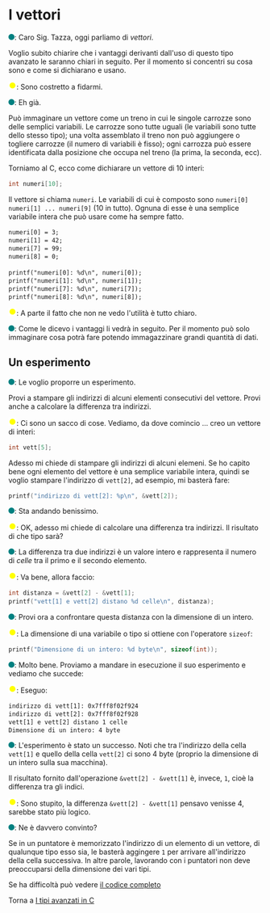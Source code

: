 # I vettori

![](../../images/people/tess.png): Caro Sig. Tazza, oggi parliamo di *vettori*.

Voglio subito chiarire che i vantaggi derivanti dall'uso di questo tipo
avanzato le saranno chiari in seguito. Per il momento si concentri su cosa
sono e come si dichiarano e usano.

![](../../images/people/tazza.png): Sono costretto a fidarmi.

![](../../images/people/tess.png): Eh già.

Può immaginare un vettore come un treno in cui le singole carrozze sono
delle semplici variabili. Le carrozze sono tutte uguali (le variabili sono
tutte dello stesso tipo); una volta assemblato il treno non può aggiungere
o togliere carrozze (il numero di variabili è fisso); ogni carrozza
può essere identificata dalla posizione che occupa nel treno (la prima,
la seconda, ecc).

Torniamo al C, ecco come dichiarare un vettore di 10 interi:

```c
int numeri[10];
```

Il vettore si chiama `numeri`. Le variabili di cui è
composto sono `numeri[0] numeri[1] ... numeri[9]` (10 in tutto).
Ognuna di esse è una semplice variabile intera che può usare come ha sempre fatto.

```
numeri[0] = 3;
numeri[1] = 42;
numeri[7] = 99;
numeri[8] = 0;

printf("numeri[0]: %d\n", numeri[0]);
printf("numeri[1]: %d\n", numeri[1]);
printf("numeri[7]: %d\n", numeri[7]);
printf("numeri[8]: %d\n", numeri[8]);
```

![](../../images/people/tazza.png): A parte il fatto che non ne vedo l'utilità
è tutto chiaro.

![](../../images/people/tess.png): Come le dicevo i vantaggi li vedrà in seguito.
Per il momento può solo immaginare cosa potrà fare potendo immagazzinare grandi
quantità di dati.

## Un esperimento

![](../../images/people/tess.png): Le voglio proporre un esperimento.

Provi a
stampare gli indirizzi di alcuni elementi consecutivi del vettore. Provi
anche a calcolare la differenza tra indirizzi.

![](../../images/people/tazza.png): Ci sono un sacco di cose. Vediamo, da dove
comincio ... creo un vettore di interi:

```c
int vett[5];
```

Adesso mi chiede di stampare gli indirizzi di alcuni elemeni. Se ho capito bene
ogni elemento del vettore è una semplice variabile intera, quindi se voglio
stampare l'indirizzo di `vett[2]`, ad esempio, mi basterà fare:

```c
printf("indirizzo di vett[2]: %p\n", &vett[2]);
```

![](../../images/people/tess.png): Sta andando benissimo.

![](../../images/people/tazza.png): OK, adesso mi chiede di calcolare una differenza
tra indirizzi. Il risultato di che tipo sarà?

![](../../images/people/tess.png): La differenza tra due indirizzi è un valore intero
e rappresenta il numero di *celle* tra il primo e il secondo elemento.

![](../../images/people/tazza.png): Va bene, allora faccio:

```c
int distanza = &vett[2] - &vett[1];
printf("vett[1] e vett[2] distano %d celle\n", distanza);
```

![](../../images/people/tess.png): Provi ora a confrontare
questa distanza con la dimensione di un intero.

![](../../images/people/tazza.png): La dimensione di una variabile o tipo
si ottiene con l'operatore `sizeof`:

```c
printf("Dimensione di un intero: %d byte\n", sizeof(int));
```

![](../../images/people/tess.png): Molto bene. Proviamo a mandare in esecuzione
il suo esperimento e vediamo che succede:

![](../../images/people/tazza.png): Eseguo:

```
indirizzo di vett[1]: 0x7fff8f02f924
indirizzo di vett[2]: 0x7fff8f02f928
vett[1] e vett[2] distano 1 celle
Dimensione di un intero: 4 byte
```

![](../../images/people/tess.png): L'esperimento è stato un successo. Noti
che tra l'indirizzo della cella `vett[1]` e quello della cella `vett[2]`
ci sono 4 byte (proprio la dimensione di un intero sulla sua macchina).

Il risultato fornito dall'operazione `&vett[2] - &vett[1]` è, invece, `1`,
cioè la differenza tra gli indici.

![](../../images/people/tazza.png): Sono stupito, la differenza `&vett[2] - &vett[1]` pensavo
venisse 4, sarebbe stato più logico.

![](../../images/people/tess.png): Ne è davvero convinto?

Se in un puntatore è memorizzato l'indirizzo di un elemento di un vettore,
di qualunque tipo esso sia, le basterà aggingere `1` per arrivare all'indirizzo
della cella successiva. In altre parole, lavorando con i puntatori non deve
preoccuparsi della dimensione dei vari tipi.

Se ha difficoltà può vedere <a href="https://github.com/FabioZTessitore/laboratorio/blob/master/esempi/part-ii/tipi-avanzati/vettori.c">il codice completo</a>

Torna a [I tipi avanzati in C](../summary.md)
